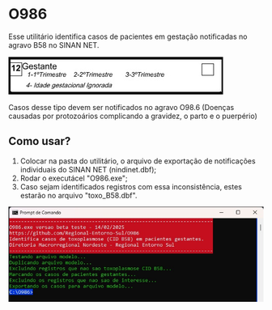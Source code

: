 # O986  
Esse utilitário identifica casos de pacientes em gestação notificadas no agravo B58 no SINAN NET.

![x](/campo12_mold.jpg)

Casos desse tipo devem ser notificados no agravo O98.6 (Doenças causadas por protozoários complicando a gravidez, o parto e o puerpério)

## Como usar?
1. Colocar na pasta do utilitário, o arquivo de exportação de notificações individuais do SINAN NET (nindinet.dbf);
2. Rodar o executácel "O986.exe";
3. Caso sejam identificados registros com essa inconsistência, estes estarão no arquivo "toxo_B58.dbf".
  
![x](/O986_prompt.jpg)  
